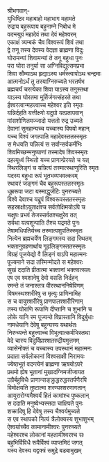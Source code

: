 श्रीभगवान्-  
युधिष्ठिर महाबाहो महाभाग महामते  
रुद्राय बहुरूपाय बहुनाम्ने निबोध मे  
वदन्त्युग्रं महादेवं तथा देवं महेश्वरम्  
एकाक्षं त्र्यम्बकं चैव विश्वरूपं शिवं तथा  
द्वे तनू तस्य देवस्य वेदज्ञा ब्राह्मणा विदुः  
घोरामन्यां शिवामन्यां ते तनू बहुधा पुनः  
परा घोरा  तनुर्या सा अग्निविद्युत्समप्रभा  
शिवा सौम्याऽथ हृद्याऽस्य धर्मस्त्वापोऽथ चन्द्रमाः  
आत्मनोऽर्धं तु तस्याग्निरुच्यते भरतर्षभ  
ब्रह्मचर्यं चरत्येका शिवा याऽस्य तनुस्तथा  
याऽस्य घोरतमा मूर्तिर्जगत्संहरते तथा  
ईश्वरत्वान्महत्त्वाच्च महेश्वर इति स्मृतः  
यन्निर्दहति यत्तीक्ष्णो यदुग्रो यत्प्रतापवान्  
मांसशोणितमज्जादो यत्ततो रुद्र उच्यते  
देवानां सुमहान्यच्च यच्चास्य विषयो महान्  
यच्च विश्वं जगत्पाति महादेवस्ततस्स्मृतः  
स मेधयति यन्नित्यं स सर्वान्सर्वकर्मभिः  
शिवमिच्छन्मनुष्याणां तस्मादेष शिवस्स्मृतः  
दहत्यूध्वं स्थितो यच्च प्राणान्प्रेरयते च यत्  
स्थिरलिङ्गं च यन्नित्यं तस्मात्स्थाणुरिति स्मृतः  
यदस्य बहुधा रूपं भूतभव्यभवत्करम्  
स्थावरं जङ्गमं चैव बहुरूपस्ततस्स्मृतः  
धूम्ररूपा जटा यस्माद्धूर्जटिः पुनरुच्यते  
विश्वे देवाश्च यद्रूपं विश्वरूपस्ततस्स्मृतः  
सहस्राक्षोऽयुताक्षश्च सर्वतोक्षिमयोऽपि च  
चक्षुषः प्रभवं तेजस्सर्वतश्चक्षुरेव तत्  
सर्वथा यत्पशून्पाति तैश्च यद्रमते पुनः  
तेषामधिपतिर्यच्च तस्मात्पशुपतिस्स्मृतः  
नित्येन ब्रह्मचर्येण लिङ्गमस्य सदा स्थितम्  
भक्तानुग्रहणार्थाय गूढलिङ्गस्ततस्स्मृतः  
विग्रहं पूजयेद्यो वै लिङ्गं वाऽपि महात्मनः  
पूज्यमाने सदा तस्मिन्मोदते स महेश्वरः  
सुखं ददाति प्रीतात्मा भक्तानां भक्तवत्सलः  
एष एव श्मशानेषु देवो वसति निर्दहन्  
रमन्ते तं जनास्तत्र वीरस्थाननिषेविणम्  
विषमस्थश्शरीरेषु स मृत्युः प्राणिनामिह  
स च वायुश्शरीरेषु प्राणपालश्शरीरिणाम्  
तस्य घोराणि रूपाणि दीप्तानि च शुभानि च  
लोके यानि स्म पूज्यन्ते विप्रास्तानि विदुर्बुधाः  
नामधेयानि देवेषु बहून्यस्य यथार्थतः  
निरुच्यन्ते बहुत्त्वाच्च विभुत्वात्कर्मभिस्तथा  
वेदे चास्य विदुर्विप्राश्शतरुद्रीयमुत्तमम्  
व्यासेनोक्तं च यच्चास्य उपस्थानं महात्मनः  
प्रदाता सर्वलोकानां विश्वसाक्षी निरामयः  
ज्येष्ठभूतं वदन्त्येनं ब्राह्मणा ऋषयोऽपरे  
प्रथमो ह्येष भूतानां मुखादग्निमजीजायत  
उग्रैर्बहुविधैः प्राणान्सङ्क्रुद्धरुद्धस्तर्पणैरपि  
विमोक्षयति तुष्टात्मा शरण्यश्शरणागतान्  
आयुरारोग्यमैश्वर्यं हितं कामांश्च पुष्कलान्  
स ददाति मनुष्येभ्यस्सदा चाक्षिपते पुनः  
शक्रादिषु हि देवेषु तस्य चैश्वर्यमुच्यते  
स एव स्थापको नित्यं त्रैलोक्यस्य शुभाशुभम्  
ऐश्वर्याच्चैव कामानामीश्वरः पुनरुच्यते  
महेश्वरश्च लोकानां महतामीश्वरश्च सः  
बहुभिर्विविधै रूपैर्विश्वं व्याप्तमिदं जगत्  
यस्य देवस्य यद्वक्त्रं समुद्रे बडबामुखम्  
